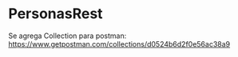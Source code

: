 # PersonasRest

Se agrega Collection para postman:
https://www.getpostman.com/collections/d0524b6d2f0e56ac38a9

